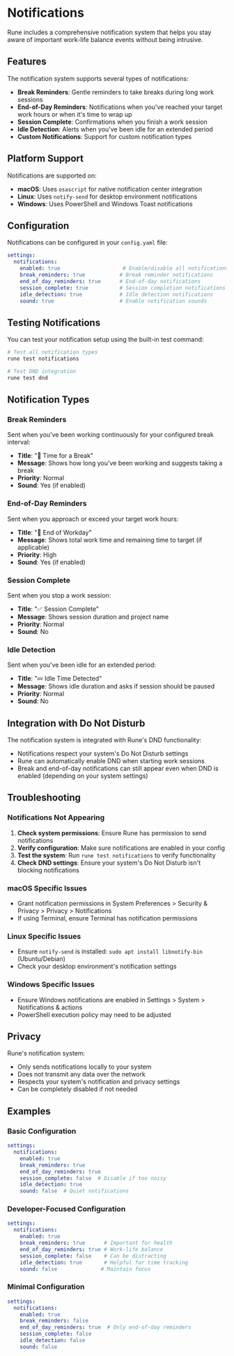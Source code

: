 # Notifications

Rune includes a comprehensive notification system that helps you stay aware of important work-life balance events without being intrusive.

## Features

The notification system supports several types of notifications:

- **Break Reminders**: Gentle reminders to take breaks during long work sessions
- **End-of-Day Reminders**: Notifications when you've reached your target work hours or when it's time to wrap up
- **Session Complete**: Confirmations when you finish a work session
- **Idle Detection**: Alerts when you've been idle for an extended period
- **Custom Notifications**: Support for custom notification types

## Platform Support

Notifications are supported on:

- **macOS**: Uses `osascript` for native notification center integration
- **Linux**: Uses `notify-send` for desktop environment notifications
- **Windows**: Uses PowerShell and Windows Toast notifications

## Configuration

Notifications can be configured in your `config.yaml` file:

```yaml
settings:
  notifications:
    enabled: true                    # Enable/disable all notifications
    break_reminders: true           # Break reminder notifications
    end_of_day_reminders: true      # End-of-day notifications
    session_complete: true          # Session completion notifications
    idle_detection: true            # Idle detection notifications
    sound: true                     # Enable notification sounds
```

## Testing Notifications

You can test your notification setup using the built-in test command:

```bash
# Test all notification types
rune test notifications

# Test DND integration
rune test dnd
```

## Notification Types

### Break Reminders

Sent when you've been working continuously for your configured break interval:

- **Title**: "🧘 Time for a Break"
- **Message**: Shows how long you've been working and suggests taking a break
- **Priority**: Normal
- **Sound**: Yes (if enabled)

### End-of-Day Reminders

Sent when you approach or exceed your target work hours:

- **Title**: "🌅 End of Workday"
- **Message**: Shows total work time and remaining time to target (if applicable)
- **Priority**: High
- **Sound**: Yes (if enabled)

### Session Complete

Sent when you stop a work session:

- **Title**: "✅ Session Complete"
- **Message**: Shows session duration and project name
- **Priority**: Normal
- **Sound**: No

### Idle Detection

Sent when you've been idle for an extended period:

- **Title**: "💤 Idle Time Detected"
- **Message**: Shows idle duration and asks if session should be paused
- **Priority**: Normal
- **Sound**: No

## Integration with Do Not Disturb

The notification system is integrated with Rune's DND functionality:

- Notifications respect your system's Do Not Disturb settings
- Rune can automatically enable DND when starting work sessions
- Break and end-of-day notifications can still appear even when DND is enabled (depending on your system settings)

## Troubleshooting

### Notifications Not Appearing

1. **Check system permissions**: Ensure Rune has permission to send notifications
2. **Verify configuration**: Make sure notifications are enabled in your config
3. **Test the system**: Run `rune test notifications` to verify functionality
4. **Check DND settings**: Ensure your system's Do Not Disturb isn't blocking notifications

### macOS Specific Issues

- Grant notification permissions in System Preferences > Security & Privacy > Privacy > Notifications
- If using Terminal, ensure Terminal has notification permissions

### Linux Specific Issues

- Ensure `notify-send` is installed: `sudo apt install libnotify-bin` (Ubuntu/Debian)
- Check your desktop environment's notification settings

### Windows Specific Issues

- Ensure Windows notifications are enabled in Settings > System > Notifications & actions
- PowerShell execution policy may need to be adjusted

## Privacy

Rune's notification system:

- Only sends notifications locally to your system
- Does not transmit any data over the network
- Respects your system's notification and privacy settings
- Can be completely disabled if not needed

## Examples

### Basic Configuration

```yaml
settings:
  notifications:
    enabled: true
    break_reminders: true
    end_of_day_reminders: true
    session_complete: false  # Disable if too noisy
    idle_detection: true
    sound: false  # Quiet notifications
```

### Developer-Focused Configuration

```yaml
settings:
  notifications:
    enabled: true
    break_reminders: true      # Important for health
    end_of_day_reminders: true # Work-life balance
    session_complete: false    # Can be distracting
    idle_detection: true       # Helpful for time tracking
    sound: false              # Maintain focus
```

### Minimal Configuration

```yaml
settings:
  notifications:
    enabled: true
    break_reminders: false
    end_of_day_reminders: true  # Only end-of-day reminders
    session_complete: false
    idle_detection: false
    sound: false
```